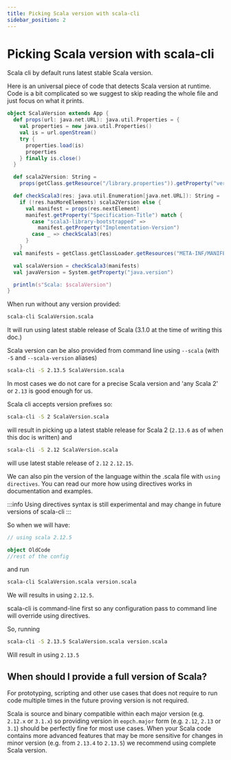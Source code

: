 ```yaml
---
title: Picking Scala version with scala-cli
sidebar_position: 2
---
```


# Picking Scala version with scala-cli

Scala cli by default runs latest stable Scala version.

Here is an universal piece of code that detects Scala version at runtime. Code is a bit complicated so we suggest to skip reading the whole file and just focus on what it prints.

```scala title=ScalaVersion.scala
object ScalaVersion extends App {
  def props(url: java.net.URL): java.util.Properties = {
    val properties = new java.util.Properties()
    val is = url.openStream()
    try {
      properties.load(is)
      properties
    } finally is.close()
  }

  def scala2Version: String =
    props(getClass.getResource("/library.properties")).getProperty("version.number")

  def checkScala3(res: java.util.Enumeration[java.net.URL]): String =
    if (!res.hasMoreElements) scala2Version else {
      val manifest = props(res.nextElement)
      manifest.getProperty("Specification-Title") match {
        case "scala3-library-bootstrapped" =>
          manifest.getProperty("Implementation-Version")
        case _ => checkScala3(res)
      }
    }
  val manifests = getClass.getClassLoader.getResources("META-INF/MANIFEST.MF")

  val scalaVersion = checkScala3(manifests)
  val javaVersion = System.getProperty("java.version")

  println(s"Scala: $scalaVersion")
}
```

When run without any version provided:

```bash
scala-cli ScalaVersion.scala
```

<!-- Expected-regex:
Scala: 3\..*
-->


It will run using latest stable release of Scala (3.1.0 at the time of writing this doc.)

Scala version can be also provided from command line using `--scala` (with `-S` and `--scala-version` aliases)

```bash
scala-cli -S 2.13.5 ScalaVersion.scala
```
<!-- Expected-regex:
Scala: 2\.13\.5
-->

In most cases we do not care for a precise Scala version and 'any Scala 2' or `2.13` is good enough for us.

Scala cli accepts version prefixes so:

```bash
scala-cli -S 2 ScalaVersion.scala
```
<!-- Expected-regex:
Scala: 2\..+
-->

will result in picking up a latest stable release for Scala 2 (`2.13.6` as of when this doc is written) and

```bash
scala-cli -S 2.12 ScalaVersion.scala
```
<!-- Expected-regex:
Scala: 2\.12\.15
-->

will use latest stable release of `2.12` `2.12.15`.


We can also pin the version of the language within the .scala file with `using directives`. You can read our more how using directives works in documentation and examples.

:::info
Using directives syntax is still experimental and may change in future versions of scala-cli
:::

So when we will have:

```scala title=version.scala
// using scala 2.12.5

object OldCode
//rest of the config
```

and run

```bash
scala-cli ScalaVersion.scala version.scala
```

<!-- Expected-regex: TODO -
Scala: 2\.12\.5
-->

We will results in using `2.12.5`.

scala-cli is command-line first so any configuration pass to command line will override using directives.

So, running

```bash
scala-cli -S 2.13.5 ScalaVersion.scala version.scala
```

Will result in using `2.13.5`

<!-- Expected-regex:
Scala: 2\.13\.5
-->

## When should I provide a full version of Scala?

For prototyping, scripting and other use cases that does not require to run code multiple times in the future proving version is not required.

Scala is source and binary compatible within each major version (e.g. `2.12.x` or `3.1.x`) so providing version in `eopch.major` form (e.g. `2.12`, `2.13` or `3.1`) should be perfectly fine for most use cases. When your Scala code contains more advanced features that may be more sensitive for changes in minor version (e.g. from `2.13.4` to `2.13.5`) we recommend using complete Scala version.

